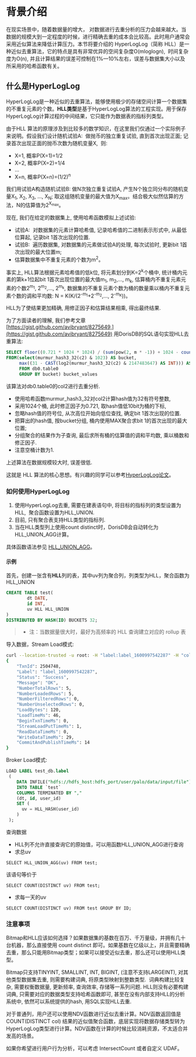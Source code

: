 <!-- markdownlint-disable MD033 -->
# 背景介绍

在现实场景中，随着数据量的增大， 对数据进行去重分析的压力会越来越大。当数据的规模大到一定程度的时候，进行精确去重的成本会比较高。此时用户通常会采用近似算法来降低计算压力。本节将要介绍的 HyperLogLog（简称 HLL）是一种近似去重算法，它的特点是具有非常优异的空间复杂度O(mloglogn),  时间复杂度为O(n), 并且计算结果的误差可控制在1%—10%左右，误差与数据集大小以及所采用的哈希函数有关。

## 什么是HyperLogLog

HyperLogLog是一种近似的去重算法，能够使用极少的存储空间计算一个数据集的不重复元素的个数。**HLL类型**是基于HyperLogLog算法的工程实现。用于保存HyperLogLog计算过程的中间结果，它只能作为数据表的指标列类型。

由于HLL 算法的原理涉及到比较多的数学知识，在这里我们仅通过一个实际例子来说明。假设我们设计随机试验A:  做抛币的独立重复试验, 直到首次出现正面; 记录首次出现正面的抛币次数为随机变量X,  则:

* X=1, 概率P(X=1)=1/2
* X=2, 概率P(X=2)=1/4
* ...
* X=n, 概率P(X=n)=(1/2)<sup>n</sup>

我们用试验A构造随机试验B: 做N次独立重复试验A, 产生N个独立同分布的随机变量X<sub>1</sub>, X<sub>2</sub>, X<sub>3</sub>, ..., X<sub>N</sub>; 取这组随机变量的最大值为X<sub>max</sub>。结合极大似然估算的方法，N的估算值为2<sup>X<sub>max</sub></sup>。
<br>

现在, 我们在给定的数据集上, 使用哈希函数模拟上述试验:

* 试验A:  对数据集的元素计算哈希值, 记录哈希值的二进制表示形式中, 从最低位算起, 记录bit 1首次出现的位置.
* 试验B:  遍历数据集, 对数据集的元素做试验A的处理, 每次试验时, 更新bit 1首次出现的最大位置m;
* 估算数据集中不重复元素的个数为m<sup>2</sup>。

事实上, HLL算法根据元素哈希值的低k位, 将元素划分到K=2<sup>k</sup>个桶中, 统计桶内元素的第k+1位起bit 1首次出现位置的最大值m<sub>1</sub>, m<sub>2</sub>,..., m<sub>k</sub>, 估算桶内不重复元素元素的个数2<sup>m<sub>1</sub></sup>, 2<sup>m<sub>2</sub></sup>,..., 2<sup>m<sub>k</sub></sup>, 数据集的不重复元素个数为桶的数量乘以桶内不重复元素个数的调和平均数: N = K(K/(2<sup>\-m<sub>1</sub></sup>+2<sup>\-m<sub>2</sub></sup>,..., 2<sup>\-m<sub>K</sub></sup>))。
<br>

HLL为了使结果更加精确, 用修正因子和估算结果相乘, 得出最终结果.

为了方面读者的理解, 我们参考文章[https://gist.github.com/avibryant/8275649,](https://gist.github.com/avibryant/8275649) 用DorisDB的SQL语句实现HLL去重算法:

~~~sql
SELECT floor((0.721 * 1024 * 1024) / (sum(pow(2, m * -1)) + 1024 - count(*))) AS estimate
FROM(select(murmur_hash3_32(c2) & 1023) AS bucket,
     max((31 - CAST(log2(murmur_hash3_32(c2) & 2147483647) AS INT))) AS m
     FROM db0.table0
     GROUP BY bucket) bucket_values
~~~

该算法对db0.table0的col2进行去重分析.

* 使用哈希函数murmur_hash3_32对col2计算hash值为32有符号整数,
* 采用1024个桶, 此时修正因子为0.721, 取hash值低10bit为桶的下标,
* 忽略hash值的符号位, 从次高位开始向低位查找, 确定bit 1首次出现的位置.
* 把算出的hash值, 按bucket分组, 桶内使用MAX聚合求bit 1的首次出现的最大位置;
* 分组聚合的结果作为子查询, 最后求所有桶的估算值的调和平均数, 乘以桶数和修正因子.
* 注意空桶计数为1.

上述算法在数据规模较大时, 误差很低.

这就是 HLL 算法的核心思想。有兴趣的同学可以参考[HyperLogLog论文](http://algo.inria.fr/flajolet/Publications/FlFuGaMe07.pdf)。

### 如何使用HyperLogLog

1. 使用HyperLogLog去重, 需要在建表语句中, 将目标的指标列的类型设置为HLL,  聚合函数设置为HLL_UNION.
2. 目前, 只有聚合表支持HLL类型的指标列.
3. 当在HLL类型列上使用count distinct时，DorisDB会自动转化为HLL_UNION_AGG计算。

具体函数语法参见 [HLL_UNION_AGG](../sql-reference/sql-functions/aggregate-functions/hll_union_agg.md)。

#### 示例

首先，创建一张含有**HLL**列的表，其中uv列为聚合列，列类型为HLL，聚合函数为HLL_UNION

~~~sql
CREATE TABLE test(
        dt DATE,
        id INT,
        uv HLL HLL_UNION
)
DISTRIBUTED BY HASH(ID) BUCKETS 32;
~~~

> * 注：当数据量很大时，最好为高频率的 HLL 查询建立对应的 rollup 表

导入数据，Stream Load模式:

~~~bash
curl --location-trusted -u root: -H "label:label_1600997542287" -H "column_separator:,"  -H " columns:dt,id,user_id, uv=hll_hash(user_id)" -T /root/test.csv http://doris_be0:8040/api/db0/test/_stream_load
{
    "TxnId": 2504748,
    "Label": "label_1600997542287",
    "Status": "Success",
    "Message": "OK",
    "NumberTotalRows": 5,
    "NumberLoadedRows": 5,
    "NumberFilteredRows": 0,
    "NumberUnselectedRows": 0,
    "LoadBytes": 120,
    "LoadTimeMs": 46,
    "BeginTxnTimeMs": 0,
    "StreamLoadPutTimeMs": 1,
    "ReadDataTimeMs": 0,
    "WriteDataTimeMs": 29,
    "CommitAndPublishTimeMs": 14
}
~~~

Broker Load模式:

~~~sql
LOAD LABEL test_db.label
 (
    DATA INFILE("hdfs://hdfs_host:hdfs_port/user/palo/data/input/file")
    INTO TABLE `test`
    COLUMNS TERMINATED BY ","
    (dt, id, user_id)
    SET (
      uv = HLL_HASH(user_id)
    )
 );
~~~

查询数据

* HLL列不允许直接查询它的原始值，可以用函数HLL_UNION_AGG进行查询
* 求总uv

`SELECT HLL_UNION_AGG(uv) FROM test;`

该语句等价于

`SELECT COUNT(DISTINCT uv) FROM test;`

* 求每一天的uv

`SELECT COUNT(DISTINCT uv) FROM test GROUP BY ID;`

### 注意事项

Bitmap和HLL应该如何选择？如果数据集的基数在百万、千万量级，并拥有几十台机器，那么直接使用 count distinct 即可。如果基数在亿级以上，并且需要精确去重，那么只能用Bitmap类型；如果可以接受近似去重，那么还可以使用HLL类型。

Bitmap只支持TINYINT, SMALLINT, INT, BIGINT, (注意不支持LARGEINT), 对其他类型数据集去重, 则需要构建词典, 将原类型映射到整数类型.  词典构建比较复杂, 需要权衡数据量, 更新频率, 查询效率, 存储等一系列问题. HLL则没有必要构建词典, 只需要对应的数据类型支持哈希函数即可, 甚至在没有内部支持HLL的分析系统中, 依然可以系统提供的hash, 用SQL实现HLL去重.

对于普通列，用户还可以使用NDV函数进行近似去重计算。NDV函数返回值是COUNT(DISTINCT col) 结果的近似值聚合函数，底层实现将数据存储类型转为HyperLogLog类型进行计算。NDV函数在计算的时候比较消耗资源，不太适合并发高的场景。

如果你希望进行用户行为分析，可以考虑 IntersectCount 或者自定义 UDAF。
